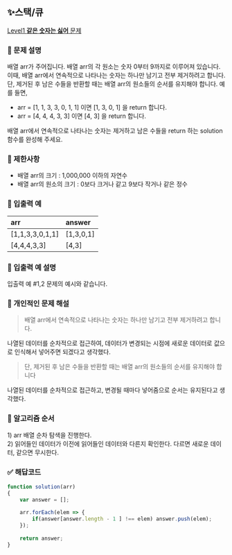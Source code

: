 ## ✨스택/큐
[Level1 **같은 숫자는 싫어** 문제](https://school.programmers.co.kr/learn/courses/30/lessons/12906?language=javascript) 

### 📘 문제 설명
배열 arr가 주어집니다. 배열 arr의 각 원소는 숫자 0부터 9까지로 이루어져 있습니다. 이때, 배열 arr에서 연속적으로 나타나는 숫자는 하나만 남기고 전부 제거하려고 합니다. 단, 제거된 후 남은 수들을 반환할 때는 배열 arr의 원소들의 순서를 유지해야 합니다. 예를 들면,

- arr = [1, 1, 3, 3, 0, 1, 1] 이면 [1, 3, 0, 1] 을 return 합니다.
- arr = [4, 4, 4, 3, 3] 이면 [4, 3] 을 return 합니다.
  
배열 arr에서 연속적으로 나타나는 숫자는 제거하고 남은 수들을 return 하는 solution 함수를 완성해 주세요.

### 📕 제한사항
- 배열 arr의 크기 : 1,000,000 이하의 자연수
- 배열 arr의 원소의 크기 : 0보다 크거나 같고 9보다 작거나 같은 정수

### 📙 입출력 예
|arr|answer|
|:---|:---|
|[1,1,3,3,0,1,1]|[1,3,0,1]|
|[4,4,4,3,3]|[4,3]|

### 📒 입출력 예 설명
입출력 예 #1,2
문제의 예시와 같습니다.

### 📗 개인적인 문제 해설
> 배열 arr에서 연속적으로 나타나는 숫자는 하나만 남기고 전부 제거하려고 합니다.

나열된 데이터를 순차적으로 접근하여, 데이터가 변경되는 시점에 새로운 데이터로 값으로 인식해서 넣어주면 되겠다고 생각했다.

> 단, 제거된 후 남은 수들을 반환할 때는 배열 arr의 원소들의 순서를 유지해야 합니다

나열된 데이터를 순차적으로 접근하고, 변경될 때마다 넣어줌으로 순서는 유지된다고 생각했다.

### 📔 알고리즘 순서
1\) arr 배열 순차 탐색을 진행한다.   
2\) 읽어들인 데이터가 이전에 읽어들인 데이터와 다른지 확인한다. 다르면 새로운 데이터, 같으면 무시한다.

### ✅ 해답코드
```javascript
function solution(arr)
{
    var answer = [];
    
    arr.forEach(elem => {
        if(answer[answer.length - 1 ] !== elem) answer.push(elem);
    });
    
    return answer;
}
```